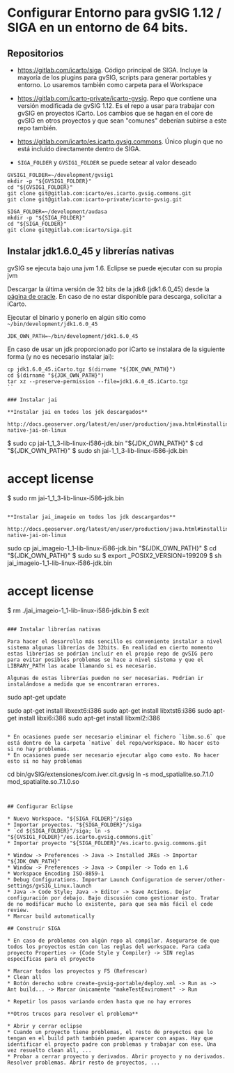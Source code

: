 # Configurar Entorno para gvSIG 1.12 / SIGA en un entorno de 64 bits.

## Repositorios

* https://gitlab.com/icarto/siga. Código principal de SIGA. Incluye la mayoría de los plugins para gvSIG, scripts para generar portables y entorno. Lo usaremos también como carpeta para el Workspace
* https://gitlab.com/icarto-private/icarto-gvsig. Repo que contiene una versión modificada de gvSIG 1.12. Es el repo a usar para trabajar con gvSIG en proyectos iCarto. Los cambios que se hagan en el core de gvSIG en otros proyectos y que sean "comunes" deberían subirse a este repo también.
* https://gitlab.com/icarto/es.icarto.gvsig.commons. Único plugin que no está incluido directamente dentro de SIGA.

* `SIGA_FOLDER` y `GVSIG1_FOLDER` se puede setear al valor deseado

```
GVSIG1_FOLDER=~/development/gvsig1
mkdir -p "${GVSIG1_FOLDER}"
cd "${GVSIG1_FOLDER}"
git clone git@gitlab.com:icarto/es.icarto.gvsig.commons.git
git clone git@gitlab.com:icarto-private/icarto-gvsig.git

SIGA_FOLDER=~/development/audasa
mkdir -p "${SIGA_FOLDER}"
cd "${SIGA_FOLDER}"
git clone git@gitlab.com:icarto/siga.git
```

## Instalar jdk1.6.0_45 y librerías nativas

gvSIG se ejecuta bajo una jvm 1.6. Eclipse se puede ejecutar con su propia jvm

Descargar la última versión de 32 bits de la jdk6 (jdk1.6.0_45) desde la [página de oracle](http://www.oracle.com/technetwork/java/javase/downloads/java-archive-downloads-javase6-419409.html#jdk-6u45-oth-JPR). En caso de no estar disponible para descarga, solicitar a iCarto.

Ejecutar el binario y ponerlo en algún sitio como `~/bin/development/jdk1.6.0_45`

```
JDK_OWN_PATH=~/bin/development/jdk1.6.0_45
```

En caso de usar un jdk proporcionado por iCarto se instalara de la siguiente forma (y no es necesario instalar jai):

```
cp jdk1.6.0_45.iCarto.tgz $(dirname "${JDK_OWN_PATH}")
cd $(dirname "${JDK_OWN_PATH}")
tar xz --preserve-permission --file=jdk1.6.0_45.iCarto.tgz
``

### Instalar jai

**Instalar jai en todos los jdk descargados**

http://docs.geoserver.org/latest/en/user/production/java.html#installing-native-jai-on-linux

```
$ sudo cp jai-1_1_3-lib-linux-i586-jdk.bin "${JDK_OWN_PATH}"
$ cd "${JDK_OWN_PATH}"
$ sudo sh jai-1_1_3-lib-linux-i586-jdk.bin
# accept license
$ sudo rm jai-1_1_3-lib-linux-i586-jdk.bin
```

**Instalar jai_imageio en todos los jdk descargardos**

http://docs.geoserver.org/latest/en/user/production/java.html#installing-native-jai-on-linux

```
sudo cp jai_imageio-1_1-lib-linux-i586-jdk.bin "${JDK_OWN_PATH}"
$ cd "${JDK_OWN_PATH}"
$ sudo su
$ export _POSIX2_VERSION=199209
$ sh jai_imageio-1_1-lib-linux-i586-jdk.bin
# accept license
$ rm ./jai_imageio-1_1-lib-linux-i586-jdk.bin
$ exit
```

### Instalar librerías nativas

Para hacer el desarrollo más sencillo es conveniente instalar a nivel sistema algunas librerías de 32bits. En realidad en cierto momento estas librerías se podrían incluír en el propio repo de gvSIG pero para evitar posibles problemas se hace a nivel sistema y que el LIBRARY_PATH las acabe llamando si es necesario.

Algunas de estas librerías pueden no ser necesarias. Podrían ir instalándose a medida que se encontraran errores.

```
sudo apt-get update

sudo apt-get install libxext6:i386
sudo apt-get install libxtst6:i386
sudo apt-get install libxi6:i386
sudo apt-get install libxml2:i386
```

* En ocasiones puede ser necesario eliminar el fichero `libm.so.6` que está dentro de la carpeta `native` del repo/workspace. No hacer esto si no hay problemas.
* En ocasiones puede ser necesario ejecutar algo como esto. No hacer esto si no hay problemas

```
cd bin/gvSIG/extensiones/com.iver.cit.gvsig
ln -s mod_spatialite.so.7.1.0 mod_spatialite.so.7.1.0.so
```


## Configurar Eclipse

* Nuevo Workspace. "${SIGA_FOLDER}"/siga
* Importar proyectos. "${SIGA_FOLDER}"/siga
* `cd ${SIGA_FOLDER}"/siga; ln -s "${GVSIG1_FOLDER}"/es.icarto.gvsig.commons.git`
* Importar proyecto "${SIGA_FOLDER}"/es.icarto.gvsig.commons.git

* Window -> Preferences -> Java -> Installed JREs -> Importar "${JDK_OWN_PATH}"
* Window -> Preferences -> Java -> Compiler -> Todo en 1.6
* Workspace Encoding ISO-8859-1
* Debug Configurations. Importar Launch Configuration de server/other-settings/gvSIG_Linux.launch
* Java -> Code Style; Java -> Editor -> Save Actions. Dejar configuración por debajo. Bajo discusión como gestionar esto. Tratar de no modificar mucho lo existente, para que sea más fácil el code review.
* Marcar build automatically

## Construír SIGA

* En caso de problemas con algún repo al compilar. Asegurarse de que todos los proyectos están con las reglas del workspace. Para cada proyecto Properties -> {Code Style y Compiler} -> SIN reglas específicas para el proyecto

* Marcar todos los proyectos y F5 (Refrescar)
* Clean all
* Botón derecho sobre create-gvsig-portable/deploy.xml -> Run as -> Ant build... -> Marcar únicamente "makeTestEnviroment" -> Run

* Repetir los pasos variando orden hasta que no hay errores

**Otros trucos para resolver el problema**

* Abrir y cerrar eclipse
* Cuando un proyecto tiene problemas, el resto de proyectos que lo tengan en el build path también pueden aparecer con aspas. Hay que identificar el proyecto padre con problemas y trabajar con ese. Una vez resuelto clean all, ...
* Probar a cerrar proyecto y derivados. Abrir proyecto y no derivados. Resolver problemas. Abrir resto de proyectos, ...
